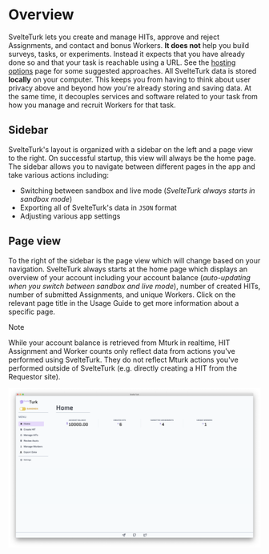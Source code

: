 # Overview

SvelteTurk lets you create and manage HITs, approve and reject Assignments, and contact and bonus Workers. **It does not** help you build surveys, tasks, or experiments. Instead it expects that you have already done so and that your task is reachable using a URL. See the [hosting options](custom-experiments.md) page for some suggested approaches. All SvelteTurk data is stored **locally** on your computer. This keeps you from having to think about user privacy above and beyond how you're already storing and saving data. At the same time, it decouples services and software related to your task from how you manage and recruit Workers for that task. 
## Sidebar 

SvelteTurk's layout is organized with a sidebar on the left and a page view to the right. On successful startup, this view will always be the home page. The sidebar allows you to navigate between different pages in the app and take various actions including:

- Switching between sandbox and live mode (*SvelteTurk always starts in sandbox mode*)
- Exporting all of SvelteTurk's data in `JSON` format
- Adjusting various app settings

## Page view

To the right of the sidebar is the page view which will change based on your navigation. SvelteTurk always starts at the home page which displays an overview of your account including your account balance (*auto-updating when you switch between sandbox and live mode*), number of created HITs, number of submitted Assignments, and unique Workers. Click on the relevant page title in the Usage Guide to get more information about a specific page.

> [!NOTE]
> While your account balance is retrieved from Mturk in realtime, HIT Assignment and Worker counts only reflect data from actions you've performed using SvelteTurk. They do not reflect Mturk actions you've performed outside of SvelteTurk (e.g. directly creating a HIT from the Requestor site).

![](assets/homepage.png)